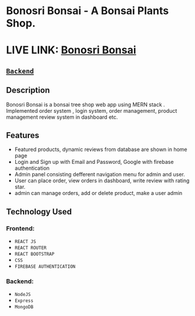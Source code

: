 # Bonosri Bonsai - A Bonsai Plants Shop.

# LIVE LINK: [ Bonosri Bonsai](https://bonosri-bonsai.web.app)
## [`Backend`](https://github.com/JobayerHosen/Bonosri-Bonsai-Plants-Shop-Backend)

## Description

Bonosri Bonsai is a bonsai tree shop web app using MERN stack . Implemented order system , login system, order management, product management review system in dashboard etc. 

## Features

- Featured products, dynamic reviews from database are shown in home page
- Login and Sign up with Email and Password, Google with firebase authentication
- Admin panel consisting defferent navigation menu for admin and user.
- User can place order, view orders in dashboard, write review with rating star.
- admin can manage orders, add or delete product, make a user admin

## Technology Used

### Frontend:

- `REACT JS`
- `REACT ROUTER`
- `REACT BOOTSTRAP`
- `CSS`
- `FIREBASE AUTHENTICATION`

### Backend:

- `NodeJS`
- `Express`
- `MongoDB`


